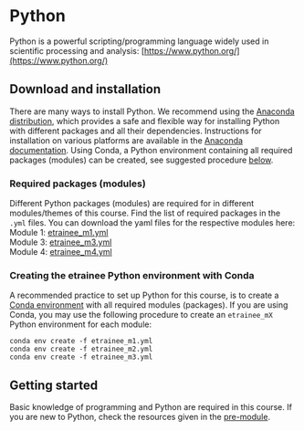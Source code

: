 # Python

Python is a powerful scripting/programming language widely used in scientific processing and analysis: [https://www.python.org/](https://www.python.org/)

## Download and installation

There are many ways to install Python. We recommend using the [Anaconda distribution](https://www.anaconda.com/products/individual), which provides a safe and flexible way for installing Python with different packages and all their dependencies. Instructions for installation on various platforms are available in the [Anaconda documentation](https://docs.anaconda.com/anaconda/).
Using Conda, a Python environment containing all required packages (modules) can be created, see suggested procedure [below](#creating-the-etrainee-python-environment-with-conda).

### Required packages (modules)
Different Python packages (modules) are required for in different modules/themes of this course. Find the list of required packages in the `.yml` files. You can download the yaml files for the respective modules here:  
Module 1: <a href=../assets/python_envs/etrainee_m1.yml download>etrainee_m1.yml</a>    
Module 3: <a href=../assets/python_envs/etrainee_m3.yml download>etrainee_m3.yml</a>    
Module 4: <a href=../assets/python_envs/etrainee_m4.yml download>etrainee_m4.yml</a>    

### Creating the etrainee Python environment with Conda
A recommended practice to set up Python for this course, is to create a [Conda environment](https://docs.conda.io/projects/conda/en/4.6.0/_downloads/52a95608c49671267e40c689e0bc00ca/conda-cheatsheet.pdf) with all required modules (packages). If you are using Conda, you may use the following procedure to create an `etrainee_mX` Python environment for each module:

```
conda env create -f etrainee_m1.yml
conda env create -f etrainee_m2.yml
conda env create -f etrainee_m3.yml
```


## Getting started 
Basic knowledge of programming and Python are required in this course. If you are new to Python, check the resources given in the [pre-module](../module0/module0.md#programming-in-python).
